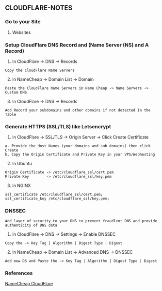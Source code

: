 ## CLOUDFLARE-NOTES
### Go to your Site
1. Websites
### Setup CloudFlare DNS Record and (Name Server (NS) and A Record)
1. In CloudFlare -> DNS -> Records
```
Copy the CloudFlare Name Servers 
```
2. In NameCheap -> Domain List -> Domain
```
Paste the CloudFlare Name Servers in Name Cheap -> Name Servers -> Custom DNS
```
3. In CloudFlare -> DNS -> Records
```
Add Record your subdomains and other domains if not detected in the Table
```
### Generate HTTPS (SSL/TLS) like Letsencrypt
1. In CloudFlare -> SSL/TLS -> Origin Server -> Click Create Certificate
```
a. Provide the Host Names (your domains and sub domains) then click Create
b. Copy the Origin Certificate and Private Key in your VPS/Webhosting
```
2. In Ubuntu
```
Origin Certificate -> /etc/cloudflare_ssl/cert.pem
Private Key        -> /etc/cloudflare_ssl/key.pem    
```
3. In NGINX
```
ssl_certificate /etc/cloudflare_ssl/cert.pem;
ssl_certificate_key /etc/cloudflare_ssl/key.pem;
```
### DNSSEC 
```
Add layer of security to your DNS to prevent fraudlent DNS and provide authenticity of DNS data
```
1. In CloudFlare -> DNS -> Settings -> Enable DNSSEC
```
Copy the -> Key Tag | Algorithm | Digest Type | Digest
```
2. In NameCheap -> Domain List -> Advanced DNS -> DNSSEC
```
Add new DS and Paste the -> Key Tag | Algorithm | Digest Type | Digest 
```
### References
[NameCheap CloudFlare](https://www.namecheap.com/support/knowledgebase/article.aspx/9607/2210/how-to-set-up-dns-records-for-your-domain-in-cloudflare-account/)

